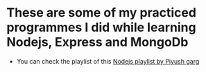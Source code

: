# These are some of my practiced programmes I did while learning Nodejs, Express and MongoDb
- You can check the playlist of this <a href="https://youtube.com/playlist?list=PLinedj3B30sDby4Al-i13hQJGQoRQDfPo&si=38naTF7Jmrhhmyrs"> Nodejs playlist by Piyush garg </a>
